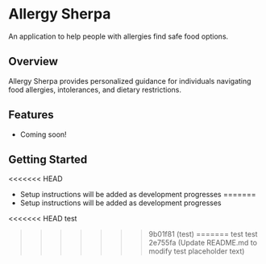 # Allergy Sherpa

An application to help people with allergies find safe food options.

## Overview
Allergy Sherpa provides personalized guidance for individuals navigating food allergies, intolerances, and dietary restrictions.

## Features
- Coming soon!

## Getting Started
<<<<<<< HEAD
- Setup instructions will be added as development progresses
=======
- Setup instructions will be added as development progresses

<<<<<<< HEAD
test
>>>>>>> 9b01f81 (test)
=======
test test
>>>>>>> 2e755fa (Update README.md to modify test placeholder text)
